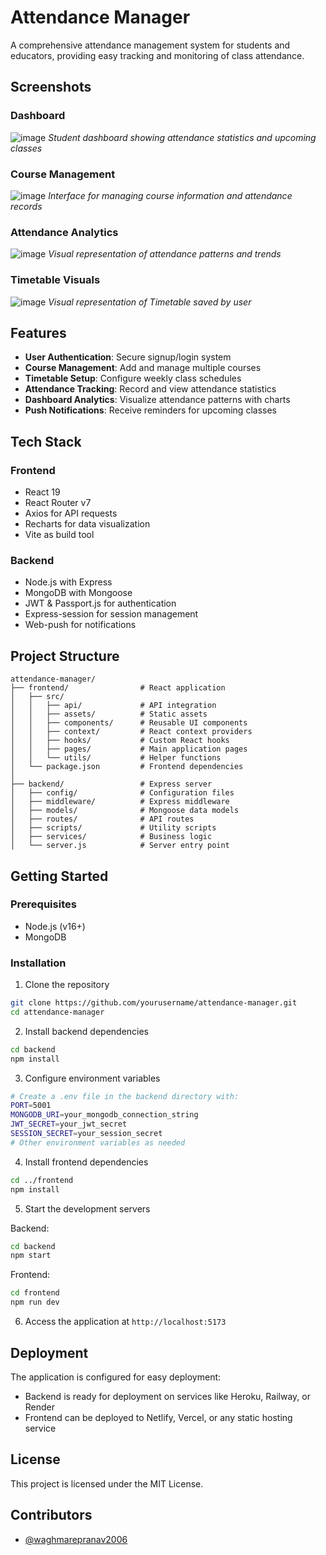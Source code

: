 # Attendance Manager

A comprehensive attendance management system for students and educators, providing easy tracking and monitoring of class attendance.

## Screenshots

### Dashboard
![image](https://github.com/user-attachments/assets/696aa728-1534-461e-9d5d-0c28a597a340)
*Student dashboard showing attendance statistics and upcoming classes*

### Course Management
![image](https://github.com/user-attachments/assets/f2237bdf-7a55-44a9-ba57-b7a617f45342)
*Interface for managing course information and attendance records*

### Attendance Analytics
![image](https://github.com/user-attachments/assets/6ba31e61-8d70-44fc-a853-4521bb1ca22b)
*Visual representation of attendance patterns and trends*

### Timetable Visuals
![image](https://github.com/user-attachments/assets/e35fbd0a-9b94-42a5-a71e-be4da2be89ec)
*Visual representation of Timetable saved by user*

## Features

- **User Authentication**: Secure signup/login system
- **Course Management**: Add and manage multiple courses
- **Timetable Setup**: Configure weekly class schedules
- **Attendance Tracking**: Record and view attendance statistics
- **Dashboard Analytics**: Visualize attendance patterns with charts
- **Push Notifications**: Receive reminders for upcoming classes

## Tech Stack

### Frontend
- React 19
- React Router v7
- Axios for API requests
- Recharts for data visualization
- Vite as build tool

### Backend
- Node.js with Express
- MongoDB with Mongoose
- JWT & Passport.js for authentication
- Express-session for session management
- Web-push for notifications

## Project Structure

```
attendance-manager/
├── frontend/                # React application
│   ├── src/
│   │   ├── api/             # API integration
│   │   ├── assets/          # Static assets
│   │   ├── components/      # Reusable UI components
│   │   ├── context/         # React context providers
│   │   ├── hooks/           # Custom React hooks
│   │   ├── pages/           # Main application pages
│   │   └── utils/           # Helper functions
│   └── package.json         # Frontend dependencies
│
├── backend/                 # Express server
│   ├── config/              # Configuration files
│   ├── middleware/          # Express middleware
│   ├── models/              # Mongoose data models
│   ├── routes/              # API routes
│   ├── scripts/             # Utility scripts
│   ├── services/            # Business logic
│   └── server.js            # Server entry point
```

## Getting Started

### Prerequisites
- Node.js (v16+)
- MongoDB

### Installation

1. Clone the repository
```bash
git clone https://github.com/yourusername/attendance-manager.git
cd attendance-manager
```

2. Install backend dependencies
```bash
cd backend
npm install
```

3. Configure environment variables
```bash
# Create a .env file in the backend directory with:
PORT=5001
MONGODB_URI=your_mongodb_connection_string
JWT_SECRET=your_jwt_secret
SESSION_SECRET=your_session_secret
# Other environment variables as needed
```

4. Install frontend dependencies
```bash
cd ../frontend
npm install
```

5. Start the development servers

Backend:
```bash
cd backend
npm start
```

Frontend:
```bash
cd frontend
npm run dev
```

6. Access the application at `http://localhost:5173`

## Deployment

The application is configured for easy deployment:

- Backend is ready for deployment on services like Heroku, Railway, or Render
- Frontend can be deployed to Netlify, Vercel, or any static hosting service

## License

This project is licensed under the MIT License. 

## Contributors

- [@waghmarepranav2006](https://github.com/waghmarepranav2006)
